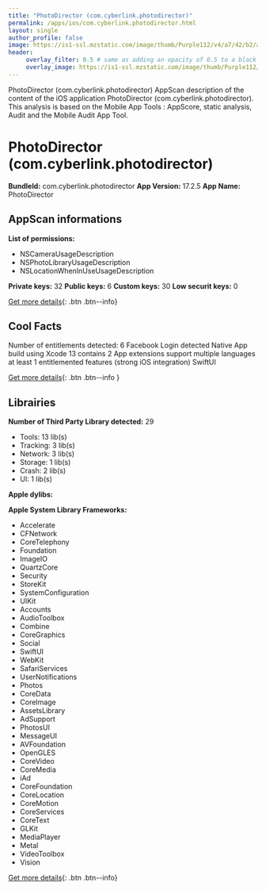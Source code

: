```yaml
---
title: "PhotoDirector (com.cyberlink.photodirector)"
permalink: /apps/ios/com.cyberlink.photodirector.html
layout: single
author_profile: false
image: https://is1-ssl.mzstatic.com/image/thumb/Purple112/v4/a7/42/b2/a742b26e-999b-62fa-5ea9-879bc57e5661/AppIcon-0-0-1x_U007emarketing-0-0-0-7-0-0-sRGB-0-0-0-GLES2_U002c0-512MB-85-220-0-0.png/512x512bb.jpg
header: 
     overlay_filter: 0.5 # same as adding an opacity of 0.5 to a black background
     overlay_image: https://is1-ssl.mzstatic.com/image/thumb/Purple112/v4/a7/42/b2/a742b26e-999b-62fa-5ea9-879bc57e5661/AppIcon-0-0-1x_U007emarketing-0-0-0-7-0-0-sRGB-0-0-0-GLES2_U002c0-512MB-85-220-0-0.png/512x512bb.jpg
---
```

PhotoDirector (com.cyberlink.photodirector) AppScan description of the content of the iOS application PhotoDirector (com.cyberlink.photodirector). This analysis is based on the Mobile App Tools : AppScore, static analysis, Audit and the Mobile Audit App Tool.

# PhotoDirector (com.cyberlink.photodirector)

**BundleId:** com.cyberlink.photodirector
**App Version:** 17.2.5
**App Name:** PhotoDirector


## AppScan informations 

**List of permissions:** 
- NSCameraUsageDescription
- NSPhotoLibraryUsageDescription
- NSLocationWhenInUseUsageDescription
  
  
**Private keys:** 32
**Public keys:** 6
**Custom keys:** 30
**Low securit keys:** 0
  
[Get more details](/pricing.html){: .btn .btn--info}

## Cool Facts

Number of entitlements detected: 6
Facebook Login detected
Native App
build using Xcode 13
contains 2 App extensions
support multiple languages
at least 1 entitlemented features (strong iOS integration)
SwiftUI
  
[Get more details](/pricing.html){: .btn .btn--info }

## Librairies 
**Number of Third Party Library detected:** 29
- Tools: 13 lib(s)
- Tracking: 3 lib(s)
- Network: 3 lib(s)
- Storage: 1 lib(s)
- Crash: 2 lib(s)
- UI: 1 lib(s)


**Apple dylibs:**


**Apple System Library Frameworks:**
- Accelerate
- CFNetwork
- CoreTelephony
- Foundation
- ImageIO
- QuartzCore
- Security
- StoreKit
- SystemConfiguration
- UIKit
- Accounts
- AudioToolbox
- Combine
- CoreGraphics
- Social
- SwiftUI
- WebKit
- SafariServices
- UserNotifications
- Photos
- CoreData
- CoreImage
- AssetsLibrary
- AdSupport
- PhotosUI
- MessageUI
- AVFoundation
- OpenGLES
- CoreVideo
- CoreMedia
- iAd
- CoreFoundation
- CoreLocation
- CoreMotion
- CoreServices
- CoreText
- GLKit
- MediaPlayer
- Metal
- VideoToolbox
- Vision


  
[Get more details](/pricing.html){: .btn .btn--info}

